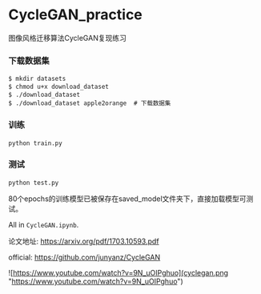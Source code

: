 # CycleGAN_practice
图像风格迁移算法CycleGAN复现练习

### 下载数据集
```
$ mkdir datasets
$ chmod u+x download_dataset
$ ./download_dataset        
$ ./download_dataset apple2orange  # 下载数据集
```
### 训练
```
python train.py
```

### 测试
```
python test.py
```

80个epochs的训练模型已被保存在saved_model文件夹下，直接加载模型可测试。

All in ```CycleGAN.ipynb```.

论文地址: https://arxiv.org/pdf/1703.10593.pdf

official: https://github.com/junyanz/CycleGAN

![https://www.youtube.com/watch?v=9N_uOIPghuo](cyclegan.png "https://www.youtube.com/watch?v=9N_uOIPghuo")

